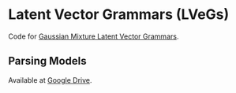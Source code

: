 # Latent Vector Grammars (LVeGs)

Code for [Gaussian Mixture Latent Vector Grammars](#).

## Parsing Models

Available at [Google Drive](https://drive.google.com/file/d/1CqWOMn7xWfax5Sj5lP_ypKYieasjviKd/view?usp=sharing).
